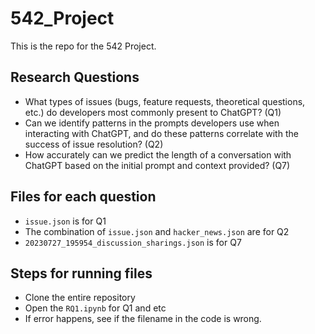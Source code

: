 # 542_Project
This is the repo for the 542 Project.

## Research Questions
- What types of issues (bugs, feature requests, theoretical questions, etc.) do developers most commonly present to ChatGPT? (Q1)
- Can we identify patterns in the prompts developers use when interacting with ChatGPT, and do these patterns correlate with the success of issue resolution? (Q2)
- How accurately can we predict the length of a conversation with ChatGPT based on the initial prompt and context provided? (Q7)

## Files for each question
- `issue.json` is for Q1
- The combination of `issue.json` and `hacker_news.json` are for Q2
- `20230727_195954_discussion_sharings.json` is for Q7

## Steps for running files
- Clone the entire repository
- Open the `RQ1.ipynb` for Q1 and etc
- If error happens, see if the filename in the code is wrong.

